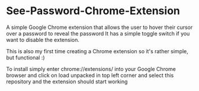 # See-Password-Chrome-Extension

A simple Google Chrome extension that allows the user to hover their cursor over a password to reveal the password
It has a simple toggle switch if you want to disable the extension.

This is also my first time creating a Chrome extension so it's rather simple, but functional :)

To install simply enter chrome://extensions/ into your Google Chrome browser and click on load unpacked in top left corner and select this repository and the extension should start working

